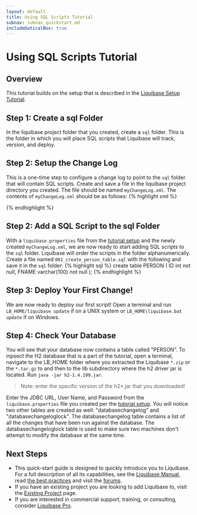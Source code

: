 ```yaml
---
layout: default
title: Using SQL Scripts Tutorial
subnav: subnav_quickstart.md
includeDaticalBox: true
---
```

# Using SQL Scripts Tutorial

## Overview ##
This tutorial builds on the setup that is described in the [Liquibase Setup Tutorial](/get_started/lb-setup-tutorial.html).

## Step 1: Create a sql Folder ##

In the liquibase project folder that you created, create a `sql` folder. This is the folder in which you will place SQL scripts that Liquibase will track, version, and deploy.

## Step 2: Setup the Change Log ##

This is a one-time step to configure a change log to point to the `sql` folder that will contain SQL scripts. Create and save a file in the liquibase project directory you created. The file should be named `myChangeLog.xml`. The contents of `myChangeLog.xml` should be as follows:
{% highlight xml %}
<?xml version="1.0" encoding="UTF-8"?>
<databaseChangeLog
  xmlns="http://www.liquibase.org/xml/ns/dbchangelog"
  xmlns:xsi="http://www.w3.org/2001/XMLSchema-instance"
  xsi:schemaLocation="http://www.liquibase.org/xml/ns/dbchangelog
         http://www.liquibase.org/xml/ns/dbchangelog/dbchangelog-3.1.xsd">

  <includeAll path="sql"/>
</databaseChangeLog>
{% endhighlight %}

## Step 2: Add a SQL Script to the sql Folder ##
With a `liquibase.properties` file from the [tutorial setup](/get_started/lb-setup-tutorial.html) and the newly created `myChangeLog.xml`, 
we are now ready to start adding SQL scripts to the `sql` folder. Liquibase will order the scripts in the folder alphanumerically. 
Create a file named `001_create_person_table.sql` with the following and save it in the `sql` folder:
{% highlight sql %}
create table PERSON (
    ID int not null,
    FNAME varchar(100) not null
);
{% endhighlight %}

## Step 3: Deploy Your First Change! ##

We are now ready to deploy our first script! Open a terminal and run `LB_HOME/liquibase update` if on a UNIX system or `LB_HOME\liquibase.bat update` if on Windows.

## Step 4: Check Your Database ##

You will see that your database now contains a table called "PERSON". To inpsect the H2 database that is a part of the tutorial, open a terminal, navigate to the 
LB_HOME folder where you extracted the Liquibase `*.zip` or the `*.tar.gz` to and then to the lib subdirectory where the h2 driver jar is located. 
Run `java -jar h2-1.4.199.jar`.

>Note: enter the specific version of the h2*.jar that you downloaded!

Enter the JDBC URL, User Name, and Password from the `liquibase.properties` file you created per the [tutorial setup](/get_started/lb-setup-tutorial.html). 
You will notice two other tables are created as well: "databasechangelog" and "databasechangeloglock". The databasechangelog table contains a list of all the 
changes that have been run against the database. The databasechangeloglock table is used to make sure two machines don't attempt to modify the database at the same time.

## Next Steps ##

* This quick-start guide is designed to quickly introduce you to Liquibase. For a full description of all its capabilities, see 
  the [Liquibase Manual](/documentation/index.html), read [the best practices](/bestpractices.html) and visit the [forums](/community/index.html). 
* If you have an existing project you are looking to add Liquibase to, visit the [Existing Project](/documentation/existing_project.html) page.
* If you are interested in commercial support, training, or consulting, consider 
<a href="https://support.liquibase.org" target="_blank" onClick="trackOutboundLink(this, 'Datical', 'Liquibase RFI'); return false">Liquibase Pro</a>.
